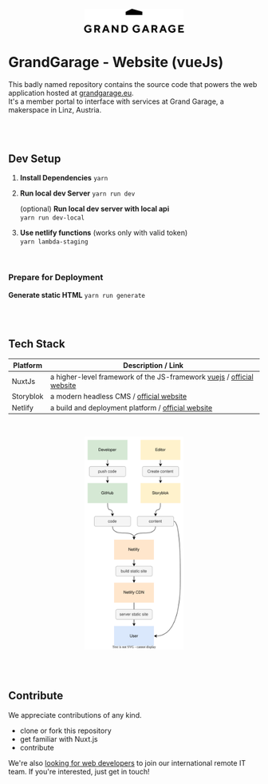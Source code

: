 <p align="center">
<img src="./docs/graphs/gg-logo.png" width="200">
</p>

# GrandGarage - Website (vueJs)

This badly named repository contains the source code that powers the web application hosted at [grandgarage.eu](https://grandgarage.eu/).<br> It's a member portal to interface with services at Grand Garage, a makerspace in Linz, Austria.

<br><br>

## Dev Setup

1. **Install Dependencies**
   `yarn`

2. **Run local dev Server**
   `yarn run dev`

   (optional) **Run local dev server with local api** <br>
   `yarn run dev-local`

3. **Use netlify functions**  (works only with valid token) <br>
   `yarn lambda-staging`
<br>

### Prepare for Deployment

**Generate static HTML**
`yarn run generate`

<br><br>

## Tech Stack

| Platform  | Description / Link                                                                                                 |
|-----------|--------------------------------------------------------------------------------------------------------------------|
| NuxtJs    | a higher-level framework of the JS-framework [vuejs](https://vuejs.org/) / [official website](https://nuxtjs.org/) 
| Storyblok | a modern headless CMS / [official website](www.storyblok.com)                                                      |
| Netlify   | a build and deployment platform / [official website](https://www.netlify.com/with/vue/)                            |

<br>
<p align="center">
<img src="./docs/graphs/architecture.svg" width="200">
</p>

<br><br>

## Contribute
We appreciate contributions of any kind. 

* clone or fork this repository
* get familiar with Nuxt.js
* contribute

We're also [looking for web developers](https://grandgarage.eu/de/jobs) to join our international remote IT team. If you're interested, just get in touch!
